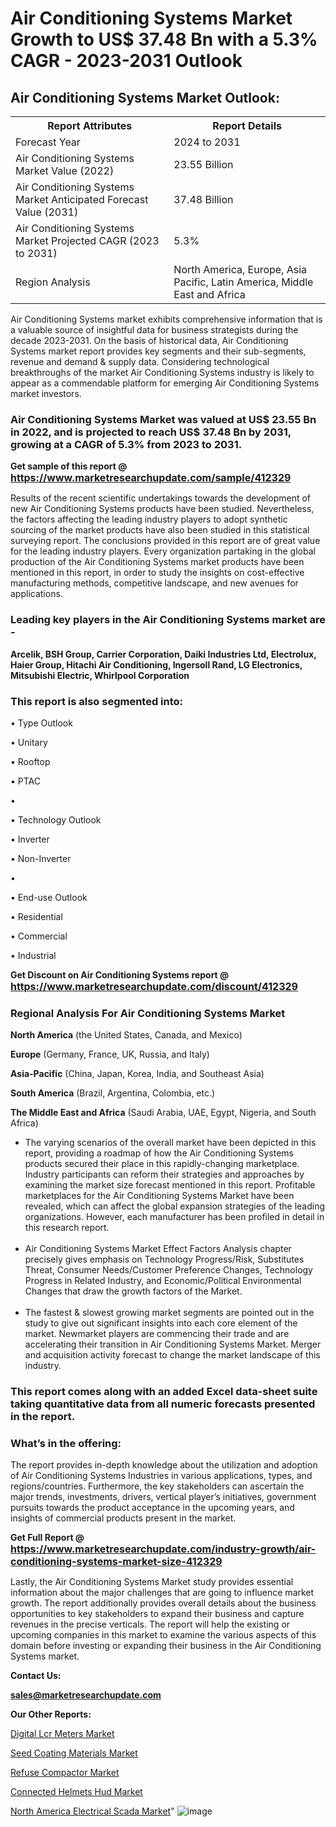 # Air Conditioning Systems Market Growth to US$ 37.48 Bn with a 5.3% CAGR - 2023-2031 Outlook

<html>
<body>

<h2>Air Conditioning Systems Market Outlook:</h2>

<table>
  <tr>
    <th>Report Attributes</th>
    <th>Report Details</th>
  </tr>
  <tr>
    <td>Forecast Year</td>
    <td>2024 to 2031</td>
  </tr>
  <tr>
    <td>Air Conditioning Systems Market Value (2022)</td>
    <td>23.55 Billion</td>
  </tr>
  <tr>
    <td>Air Conditioning Systems Market Anticipated Forecast Value (2031)</td>
    <td>37.48 Billion</td>
  </tr>
  <tr>
    <td>Air Conditioning Systems Market Projected CAGR (2023 to 2031)</td>
    <td>5.3%</td>
  </tr>
  <tr>
    <td>Region Analysis</td>
    <td>North America, Europe, Asia Pacific, Latin America, Middle East and Africa</td>
  </tr>
</table>

</body>
</html>

Air Conditioning Systems market exhibits comprehensive information that is a valuable source of insightful data for business strategists during the decade 2023-2031. On the basis of historical data, Air Conditioning Systems market report provides key segments and their sub-segments, revenue and demand &amp; supply data. Considering technological breakthroughs of the market Air Conditioning Systems industry is likely to appear as a commendable platform for emerging Air Conditioning Systems market investors.

<strong><h3>Air Conditioning Systems Market was valued at US$ 23.55 Bn in 2022, and is projected to reach US$ 37.48 Bn by 2031, growing at a CAGR of 5.3% from 2023 to 2031.</h3></strong>

<strong>Get sample of this report @ <a href=https://www.marketresearchupdate.com/sample/412329><font size=3 color=#0000ff>https://www.marketresearchupdate.com/sample/412329</font></a></strong>

Results of the recent scientific undertakings towards the development of new Air Conditioning Systems products have been studied. Nevertheless, the factors affecting the leading industry players to adopt synthetic sourcing of the market products have also been studied in this statistical surveying report. The conclusions provided in this report are of great value for the leading industry players. Every organization partaking in the global production of the Air Conditioning Systems market products have been mentioned in this report, in order to study the insights on cost-effective manufacturing methods, competitive landscape, and new avenues for applications.

<strong><h3>Leading key players in the Air Conditioning Systems market are -</h3></strong>

<strong>Arcelik, BSH Group, Carrier Corporation, Daiki Industries Ltd, Electrolux, Haier Group, Hitachi Air Conditioning, Ingersoll Rand, LG Electronics, Mitsubishi Electric, Whirlpool Corporation</strong>

<strong><h3>This report is also segmented into:</h3></strong>

• Type Outlook

• Unitary

• Rooftop

• PTAC

• 

• Technology Outlook

• Inverter

• Non-Inverter

• 

• End-use Outlook

• Residential

• Commercial

• Industrial

<strong>Get Discount on Air Conditioning Systems report @ <a href=https://www.marketresearchupdate.com/discount/412329><font size=3 color=#0000ff>https://www.marketresearchupdate.com/discount/412329</font></a></strong>

<strong><h3>Regional Analysis For Air Conditioning Systems Market</h3></strong>

<strong>North America</strong> (the United States, Canada, and Mexico)

<strong>Europe</strong> (Germany, France, UK, Russia, and Italy)

<strong>Asia-Pacific</strong> (China, Japan, Korea, India, and Southeast Asia)

<strong>South America</strong> (Brazil, Argentina, Colombia, etc.)

<strong>The Middle East and Africa</strong> (Saudi Arabia, UAE, Egypt, Nigeria, and South Africa)

<ul>
  <li>The varying scenarios of the overall market have been depicted in this report, providing a roadmap of how the Air Conditioning Systems products secured their place in this rapidly-changing marketplace. Industry participants can reform their strategies and approaches by examining the market size forecast mentioned in this report. Profitable marketplaces for the Air Conditioning Systems Market have been revealed, which can affect the global expansion strategies of the leading organizations. However, each manufacturer has been profiled in detail in this research report.</li><br>
  <li>Air Conditioning Systems Market Effect Factors Analysis chapter precisely gives emphasis on Technology Progress/Risk, Substitutes Threat, Consumer Needs/Customer Preference Changes, Technology Progress in Related Industry, and Economic/Political Environmental Changes that draw the growth factors of the Market.</li><br>
  <li>The fastest &amp; slowest growing market segments are pointed out in the study to give out significant insights into each core element of the market. Newmarket players are commencing their trade and are accelerating their transition in Air Conditioning Systems Market. Merger and acquisition activity forecast to change the market landscape of this industry.</li>
</ul>
<strong><h3>This report comes along with an added Excel data-sheet suite taking quantitative data from all numeric forecasts presented in the report.</h3></strong>

<strong><h3>What’s in the offering:</h3></strong> The report provides in-depth knowledge about the utilization and adoption of Air Conditioning Systems Industries in various applications, types, and regions/countries. Furthermore, the key stakeholders can ascertain the major trends, investments, drivers, vertical player’s initiatives, government pursuits towards the product acceptance in the upcoming years, and insights of commercial products present in the market.

<strong>Get Full Report @ <a href=https://www.marketresearchupdate.com/industry-growth/air-conditioning-systems-market-size-412329><font size=3 color=#0000ff>https://www.marketresearchupdate.com/industry-growth/air-conditioning-systems-market-size-412329</font></a></strong>

Lastly, the Air Conditioning Systems Market study provides essential information about the major challenges that are going to influence market growth. The report additionally provides overall details about the business opportunities to key stakeholders to expand their business and capture revenues in the precise verticals. The report will help the existing or upcoming companies in this market to examine the various aspects of this domain before investing or expanding their business in the Air Conditioning Systems market.

<strong>Contact Us:</strong>

<strong>sales@marketresearchupdate.com</strong>

<strong>Our Other Reports:</strong>

<a href=https://www.linkedin.com/pulse/digital-lcr-meters-market-has-huge-demand-worldwide>Digital Lcr Meters Market</a>

<a href=https://www.linkedin.com/pulse/seed-coating-materials-market-industry-analysis>Seed Coating Materials Market</a>

<a href=https://www.linkedin.com/pulse/refuse-compactor-market-outlooks-2023-size-players>Refuse Compactor Market</a>

<a href=https://www.linkedin.com/pulse/connected-helmets-hud-market-outlooks>Connected Helmets Hud Market</a>

<a href=https://www.linkedin.com/pulse/north-america-electrical-scada-market-2023-2030>North America Electrical Scada Market</a>"
![image](https://github.com/Ankan-2/Market-Research-News/assets/158291571/4eef8d0a-448a-4db8-b8d6-2158e290db3f)
